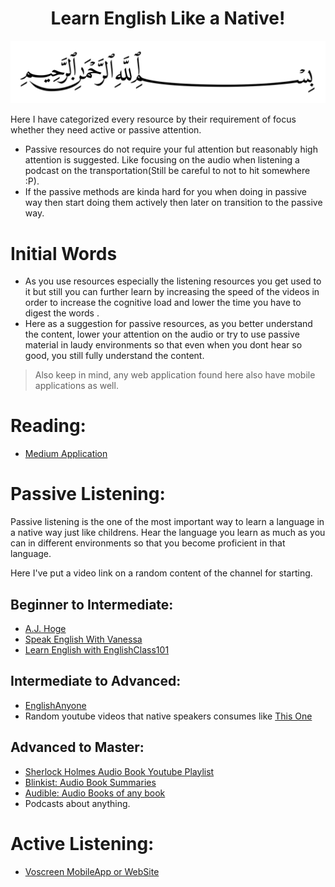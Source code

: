 <h1 align="center">Learn English Like a Native!</h1>

![](start_of_everything.png)

Here I have categorized every resource by their requirement of focus whether they need active or passive attention.
 * Passive resources do not require your ful attention but reasonably high attention is suggested. Like focusing on the audio when listening a podcast on the transportation(Still be careful to not to hit somewhere :P).
 * If the passive methods are kinda hard for you when doing in passive way then start doing them actively then later on transition to the passive way.

# Initial Words
 * As you use resources especially the listening resources you get used to it but still you can further learn by increasing the speed of the videos in order to increase the cognitive load and lower the time you have to digest the words .
 * Here as a suggestion for passive resources, as you better understand the content, lower your attention on the audio or try to use passive material in laudy environments so that even when you dont hear so good, you still fully understand the content.
 
> Also keep in mind, any web application found here also have mobile applications as well.

# Reading:
* [Medium Application](https://medium.com/)

# Passive Listening: 
Passive listening is the one of the most important way to learn a language in a native way just like childrens. Hear the language you learn as much as you can in different environments so that you become proficient in that language. 

Here I've put a video link on a random content of the channel for starting.

## Beginner to Intermediate:
* [A.J. Hoge](https://www.youtube.com/watch?v=oQRXMK0wk3M)
* [Speak English With Vanessa](https://www.youtube.com/watch?v=lhFU5H5KPFE)
* [Learn English with EnglishClass101](https://www.youtube.com/watch?v=QTJ02h7uiXs)

## Intermediate to Advanced:
* [EnglishAnyone](https://www.youtube.com/playlist?list=PL2kbn2ZkwlUsQa2R23nfQkHqsyNMCk7rL)
* Random youtube videos that native speakers consumes like [This One](https://www.youtube.com/watch?v=7d16CpWp-ok)

## Advanced to Master:
* [Sherlock Holmes Audio Book Youtube Playlist](https://www.youtube.com/playlist?list=PLtvR3WxcinCrssK4rbVTOiWQqfsEYG6yB)
* [<Paid>Blinkist: Audio Book Summaries](https://www.blinkist.com/)
* [Audible: Audio Books of any book](https://www.audible.com/)
* Podcasts about anything.

# Active Listening:
* [Voscreen MobileApp or WebSite](https://www.voscreen.com/)


